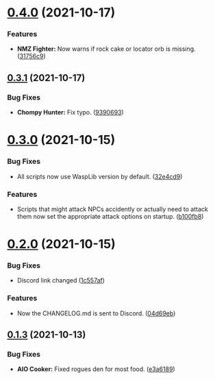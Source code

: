 # [0.4.0](https://github.com/Torwent/FreeWaspBots/compare/v0.3.1...v0.4.0) (2021-10-17)


### Features

* **NMZ Fighter:** Now warns if rock cake or locator orb is missing. ([31756c9](https://github.com/Torwent/FreeWaspBots/commit/31756c9afb5502ea51ed4cca84ee7149179f8ef6))



## [0.3.1](https://github.com/Torwent/FreeWaspBots/compare/v0.3.0...v0.3.1) (2021-10-17)


### Bug Fixes

* **Chompy Hunter:** Fix typo. ([9390693](https://github.com/Torwent/FreeWaspBots/commit/939069383294a250eb3817c52c725fdd9cfb0ea0))



# [0.3.0](https://github.com/Torwent/FreeWaspBots/compare/v0.2.0...v0.3.0) (2021-10-15)


### Bug Fixes

* All scripts now use WaspLib version by default. ([32e4cd9](https://github.com/Torwent/FreeWaspBots/commit/32e4cd98d8bf12b3e52fec1db544142a48edb577))


### Features

* Scripts that might attack NPCs accidently or actually need to attack them now set the appropriate attack options on startup. ([b100fb8](https://github.com/Torwent/FreeWaspBots/commit/b100fb8229f65f7bb4b702305d56c994c1ebdf33))



# [0.2.0](https://github.com/Torwent/FreeWaspBots/compare/v0.1.3...v0.2.0) (2021-10-15)


### Bug Fixes

* Discord link changed ([1c557af](https://github.com/Torwent/FreeWaspBots/commit/1c557afb9bcd392d8dabf707020770fd3f4bb166))


### Features

* Now the CHANGELOG.md is sent to Discord. ([04d69eb](https://github.com/Torwent/FreeWaspBots/commit/04d69ebde67c9e8bc7adc27e0e7021c53f7d0513))



## [0.1.3](https://github.com/Torwent/FreeWaspBots/compare/v0.1.2...v0.1.3) (2021-10-13)


### Bug Fixes

* **AIO Cooker:** Fixed rogues den for most food. ([e3a6189](https://github.com/Torwent/FreeWaspBots/commit/e3a6189964f138334c32d3cc3143a5e606f9e2a1))



